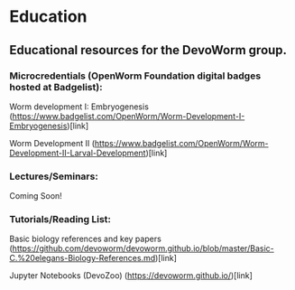 # Education

## Educational resources for the DevoWorm group.  

### Microcredentials (OpenWorm Foundation digital badges hosted at Badgelist):  

Worm development I: Embryogenesis   (https://www.badgelist.com/OpenWorm/Worm-Development-I-Embryogenesis)[link]  

Worm Development II   (https://www.badgelist.com/OpenWorm/Worm-Development-II-Larval-Development)[link]  

### Lectures/Seminars:

Coming Soon!

### Tutorials/Reading List:  

Basic biology references and key papers   (https://github.com/devoworm/devoworm.github.io/blob/master/Basic-C.%20elegans-Biology-References.md)[link]  

Jupyter Notebooks (DevoZoo)   (https://devoworm.github.io/)[link]
